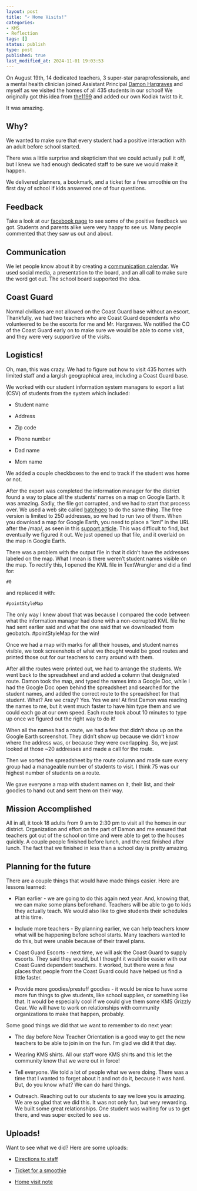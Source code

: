 ```yaml
---
layout: post
title: "✓ Home Visits!"
categories:
- KMS
- Reflection
tags: []
status: publish
type: post
published: true
last_modified_at: 2024-11-01 19:03:53
---
```


On August 19th, 14 dedicated teachers, 3 super-star paraprofessionals, and a mental health clinician joined Assistant Principal 
[Damon Hargraves](http://twitter.com/damonhargraves) and myself as we visited the homes of all 435 students in our school! We originally got this idea from 
[the1199](https://instagram.com/p/5whI_fgAS4/) and added our own Kodiak twist to it.


It was amazing.


## Why?



We wanted to make sure that every student had a positive interaction with an adult before school started.


There was a little surprise and skepticism that we could actually pull it off, but I knew we had enough dedicated staff to be sure we would make it happen.


We delivered planners, a bookmark, and a ticket for a free smoothie on the first day of school if kids answered one of four questions.


## Feedback



Take a look at our 
[facebook page](http://facebook.com/kodiakmiddleschool) to see some of the positive feedback we got. Students and parents alike were very happy to see us. Many people commented that they saw us out and about.


## Communication



We let people know about it by creating a 
[communication calendar](http://transformativeprincipal.org/jethrojonescomuploads/smcalendarhv.pdf). We used social media, a presentation to the board, and an all call to make sure the word got out. The school board supported the idea.


## Coast Guard



Normal civilians are not allowed on the Coast Guard base without an escort. Thankfully, we had two teachers who are Coast Guard dependents who volunteered to be the escorts for me and Mr. Hargraves. We notified the CO of the Coast Guard early on to make sure we would be able to come visit, and they were very supportive of the visits.


## Logistics!



Oh, man, this was crazy. We had to figure out how to visit 435 homes with limited staff and a largish geographical area, including a Coast Guard base.


We worked with our student information system managers to export a list (CSV) of students from the system which included:


* Student name


* Address


* Zip code


* Phone number


* Dad name


* Mom name


We added a couple checkboxes to the end to track if the student was home or not.


After the export was completed the information manager for the district found a way to place all the students’ names on a map on Google Earth. It was amazing. Sadly, the file got corrupted, and we had to start that process over. We used a web site called 
[batchgeo](https://batchgeo.com) to do the same thing. The free version is limited to 250 addresses, so we had to run two of them. When you download a map for Google Earth, you need to place a “kml” in the URL after the /map/, as seen in this 
[support article](http://support.batchgeo.com/customer/portal/articles/1457646-exporting-map-data). This was difficult to find, but eventually we figured it out. We just opened up that file, and it overlaid on the map in Google Earth.


There was a problem with the output file in that it didn’t have the addresses labeled on the map. What I mean is there weren’t student names visible on the map. To rectify this, I opened the KML file in TextWrangler and did a find for:


```#0```


and replaced it with:


```#pointStyleMap```


The only way I knew about that was because I compared the code between what the information manager had done with a non-corrupted KML file he had sent earlier said and what the one said that we downloaded from geobatch. #pointStyleMap for the win!


Once we had a map with marks for all their houses, and student names visible, we took screenshots of what we thought would be good routes and printed those out for our teachers to carry around with them.


After all the routes were printed out, we had to arrange the students. We went back to the spreadsheet and and added a column that designated route. Damon took the map, and typed the names into a Google Doc, while I had the Google Doc open behind the spreadsheet and searched for the student names, and added the correct route to the spreadsheet for that student. What? Are we crazy? Yes. Yes we are! At first Damon was reading the names to me, but it went much faster to have him type them and we could each go at our own speed. Each route took about 10 minutes to type up once we figured out the right way to do it!


When all the names had a route, we had a few that didn’t show up on the Google Earth screenshot. They didn’t show up because we didn’t know where the address was, or because they were overlapping. So, we just looked at those ~20 addresses and made a call for the route.


Then we sorted the spreadsheet by the route column and made sure every group had a manageable number of students to visit. I think 75 was our highest number of students on a route.


We gave everyone a map with student names on it, their list, and their goodies to hand out and sent them on their way.


## Mission Accomplished



All in all, it took 18 adults from 9 am to 2:30 pm to visit all the homes in our district. Organization and effort on the part of Damon and me ensured that teachers got out of the school on time and were able to get to the houses quickly. A couple people finished before lunch, and the rest finished after lunch. The fact that we finished in less than a school day is pretty amazing.


## Planning for the future



There are a couple things that would have made things easier. Here are lessons learned:


* Plan earlier - we are going to do this again next year. And, knowing that, we can make some plans beforehand. Teachers will be able to go to kids they actually teach. We would also like to give students their schedules at this time.


* Include more teachers - By planning earlier, we can help teachers know what will be happening before school starts. Many teachers wanted to do this, but were unable because of their travel plans.


* Coast Guard Escorts - next time, we will ask the Coast Guard to supply escorts. They said they would, but I thought it would be easier with our Coast Guard dependent teachers. It worked, but there were a few places that people from the Coast Guard could have helped us find a little faster.


* Provide more goodies/prestuff goodies - it would be nice to have some more fun things to give students, like school supplies, or something like that. It would be especially cool if we could give them some KMS Grizzly Gear. We will have to work on relationships with community organizations to make that happen, probably.


Some good things we did that we want to remember to do next year:


* The day before New Teacher Orientation is a good way to get the new teachers to be able to join in on the fun. I’m glad we did it that day.


* Wearing KMS shirts. All our staff wore KMS shirts and this let the community know that we were out in force!


* Tell everyone. We told a lot of people what we were doing. There was a time that I wanted to forget about it and not do it, because it was hard. But, do you know what? We can do hard things.


* Outreach. Reaching out to our students to say we love you is amazing. We are so glad that we did this. It was not only fun, but very rewarding. We built some great relationships. One student was waiting for us to get there, and was super excited to see us.


## Uploads!



Want to see what we did? Here are some uploads:


* [Directions to staff](http://transformativeprincipal.org/jethrojonescomuploads/DirectionsforStaff.pdf)


* [Ticket for a smoothie](http://transformativeprincipal.org/jethrojonescomuploads/Home%20Visit%20Ticket.pdf)


* [Home visit note](http://transformativeprincipal.org/jethrojonescomuploads/HomeVisitNote.pdf)
